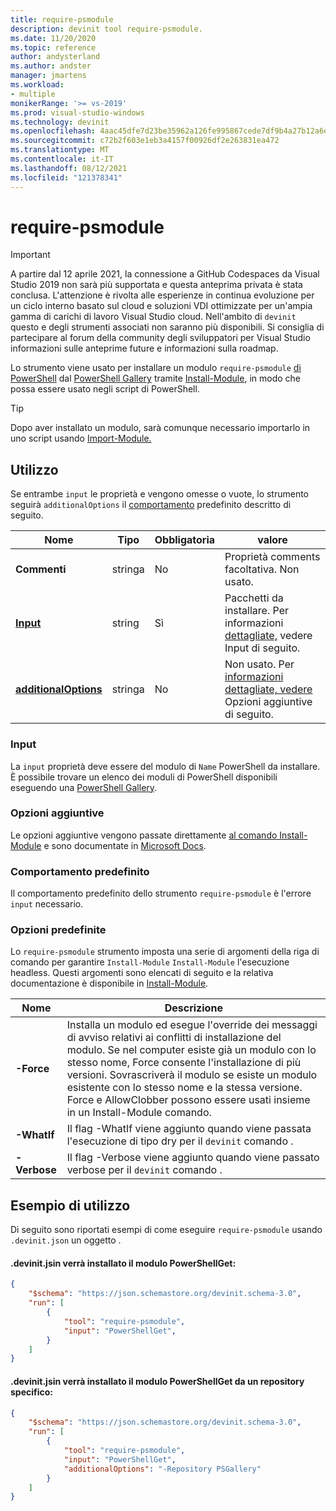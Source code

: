 ```yaml
---
title: require-psmodule
description: devinit tool require-psmodule.
ms.date: 11/20/2020
ms.topic: reference
author: andysterland
ms.author: andster
manager: jmartens
ms.workload:
- multiple
monikerRange: '>= vs-2019'
ms.prod: visual-studio-windows
ms.technology: devinit
ms.openlocfilehash: 4aac45dfe7d23be35962a126fe995867cede7df9b4a27b12a6eed03bd5dbefe1
ms.sourcegitcommit: c72b2f603e1eb3a4157f00926df2e263831ea472
ms.translationtype: MT
ms.contentlocale: it-IT
ms.lasthandoff: 08/12/2021
ms.locfileid: "121378341"
---
```

# <a name="require-psmodule"></a>require-psmodule

> [!IMPORTANT]
> A partire dal 12 aprile 2021, la connessione a GitHub Codespaces da Visual Studio 2019 non sarà più supportata e questa anteprima privata è stata conclusa. L'attenzione è rivolta alle esperienze in continua evoluzione per un ciclo interno basato sul cloud e soluzioni VDI ottimizzate per un'ampia gamma di carichi di lavoro Visual Studio cloud. Nell'ambito di `devinit` questo e degli strumenti associati non saranno più disponibili. Si consiglia di partecipare al forum della community degli sviluppatori per Visual Studio informazioni sulle anteprime future e informazioni sulla roadmap.


Lo strumento viene usato per installare un modulo `require-psmodule` [di PowerShell](/powershell/scripting/developer/module/understanding-a-windows-powershell-module?view=powershell-7&preserve-view=true) dal [PowerShell Gallery](https://www.powershellgallery.com/) tramite [Install-Module](/powershell/module/powershellget/install-module?view=powershell-7&preserve-view=true), in modo che possa essere usato negli script di PowerShell.

> [!TIP]
> Dopo aver installato un modulo, sarà comunque necessario importarlo in uno script usando [Import-Module.](/powershell/module/microsoft.powershell.core/import-module?view=powershell-7&preserve-view=true)

## <a name="usage"></a>Utilizzo

Se entrambe `input` le proprietà e vengono omesse o vuote, lo strumento seguirà `additionalOptions` il [comportamento](#default-behavior) predefinito descritto di seguito.

| Nome                                             | Tipo   | Obbligatoria | valore                                                                                   |
|--------------------------------------------------|--------|----------|-----------------------------------------------------------------------------------------|
| **Commenti**                                     | stringa | No       | Proprietà comments facoltativa. Non usato.                                                   |
| [**Input**](#input)                              | string | Sì      | Pacchetti da installare. Per informazioni [dettagliate,](#input) vedere Input di seguito.                       |
| [**additionalOptions**](#additional-options)     | stringa | No       | Non usato. Per [informazioni dettagliate, vedere](#additional-options) Opzioni aggiuntive di seguito.              |

### <a name="input"></a>Input

La `input` proprietà deve essere del modulo di `Name` PowerShell da installare. È possibile trovare un elenco dei moduli di PowerShell disponibili eseguendo una [PowerShell Gallery](https://www.powershellgallery.com/).

### <a name="additional-options"></a>Opzioni aggiuntive

Le opzioni aggiuntive vengono passate direttamente [al comando Install-Module](/powershell/module/powershellget/install-module?preserve-view=true&view=powershell-7) e sono documentate in [Microsoft Docs](/powershell/module/powershellget/install-module?preserve-view=true&view=powershell-7).

### <a name="default-behavior"></a>Comportamento predefinito

Il comportamento predefinito dello strumento `require-psmodule` è l'errore `input` necessario.

### <a name="built-in-options"></a>Opzioni predefinite

Lo `require-psmodule` strumento imposta una serie di argomenti della riga di comando per garantire `Install-Module` `Install-Module` l'esecuzione headless. Questi argomenti sono elencati di seguito e la relativa documentazione è disponibile in [Install-Module](/powershell/module/powershellget/install-module?view=powershell-7&preserve-view=true).

| Nome         | Descrizione                                                                                                                                                                                                                                                                                                                                                               |
|--------------|---------------------------------------------------------------------------------------------------------------------------------------------------------------------------------------------------------------------------------------------------------------------------------------------------------------------------------------------------------------------------|
| **-Force**   | Installa un modulo ed esegue l'override dei messaggi di avviso relativi ai conflitti di installazione del modulo. Se nel computer esiste già un modulo con lo stesso nome, Force consente l'installazione di più versioni. Sovrascriverà il modulo se esiste un modulo esistente con lo stesso nome e la stessa versione. Force e AllowClobber possono essere usati insieme in un Install-Module comando. |
| **-WhatIf**  | Il flag -WhatIf viene aggiunto quando viene passata l'esecuzione di tipo dry per il `devinit` comando .                                                                                                                                                                                                                                                                                                       |
| **-Verbose** | Il flag -Verbose viene aggiunto quando viene passato verbose per il `devinit` comando .                                                                                                                                                                                                                                                                                                      |


## <a name="example-usage"></a>Esempio di utilizzo
Di seguito sono riportati esempi di come eseguire `require-psmodule` usando `.devinit.json` un oggetto .

#### <a name="devinitjson-that-will-install-the-powershellget-module"></a>.devinit.jsin verrà installato il modulo PowerShellGet:
```json
{
    "$schema": "https://json.schemastore.org/devinit.schema-3.0",
    "run": [
        {
            "tool": "require-psmodule",
            "input": "PowerShellGet",
        }
    ]
}
```

#### <a name="devinitjson-that-will-install-the-powershellget-module-from-a-specific-repository"></a>.devinit.jsin verrà installato il modulo PowerShellGet da un repository specifico:
```json
{
    "$schema": "https://json.schemastore.org/devinit.schema-3.0",
    "run": [
        {
            "tool": "require-psmodule",
            "input": "PowerShellGet",
            "additionalOptions": "-Repository PSGallery"
        }
    ]
}
```